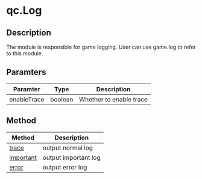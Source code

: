 # qc.Log

## Description
The module is responsible for game logging. User can use game.log to refer to this module.

## Paramters
| Paramter | Type | Description |
| ------------- |-------------|-------------|
| enableTrace | boolean | Whether to enable trace |

## Method
| Method | Description |
| ------------- |-------------|
| [trace](trace.md) | output normal log |
| [important](important.md) | output important log |
| [error](error.md) | output error log |
